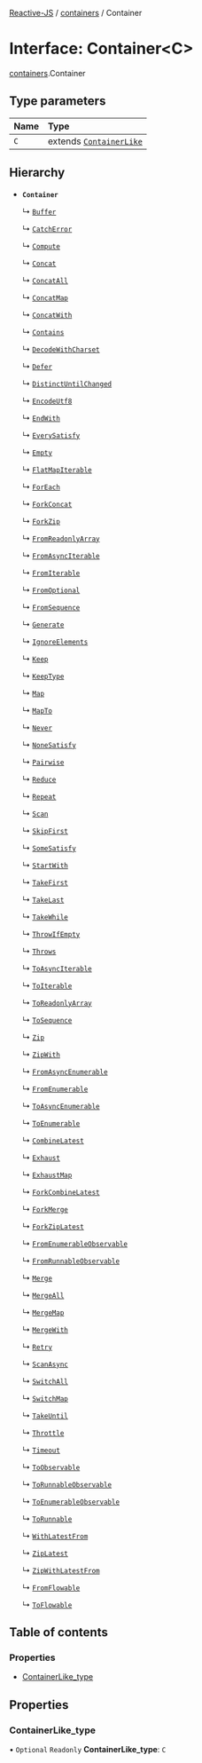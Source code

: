 [Reactive-JS](../README.md) / [containers](../modules/containers.md) / Container

# Interface: Container<C\>

[containers](../modules/containers.md).Container

## Type parameters

| Name | Type |
| :------ | :------ |
| `C` | extends [`ContainerLike`](containers.ContainerLike.md) |

## Hierarchy

- **`Container`**

  ↳ [`Buffer`](containers.Buffer.md)

  ↳ [`CatchError`](containers.CatchError.md)

  ↳ [`Compute`](containers.Compute.md)

  ↳ [`Concat`](containers.Concat.md)

  ↳ [`ConcatAll`](containers.ConcatAll.md)

  ↳ [`ConcatMap`](containers.ConcatMap.md)

  ↳ [`ConcatWith`](containers.ConcatWith.md)

  ↳ [`Contains`](containers.Contains.md)

  ↳ [`DecodeWithCharset`](containers.DecodeWithCharset.md)

  ↳ [`Defer`](containers.Defer.md)

  ↳ [`DistinctUntilChanged`](containers.DistinctUntilChanged.md)

  ↳ [`EncodeUtf8`](containers.EncodeUtf8.md)

  ↳ [`EndWith`](containers.EndWith.md)

  ↳ [`EverySatisfy`](containers.EverySatisfy.md)

  ↳ [`Empty`](containers.Empty.md)

  ↳ [`FlatMapIterable`](containers.FlatMapIterable.md)

  ↳ [`ForEach`](containers.ForEach.md)

  ↳ [`ForkConcat`](containers.ForkConcat.md)

  ↳ [`ForkZip`](containers.ForkZip.md)

  ↳ [`FromReadonlyArray`](containers.FromReadonlyArray.md)

  ↳ [`FromAsyncIterable`](containers.FromAsyncIterable.md)

  ↳ [`FromIterable`](containers.FromIterable.md)

  ↳ [`FromOptional`](containers.FromOptional.md)

  ↳ [`FromSequence`](containers.FromSequence.md)

  ↳ [`Generate`](containers.Generate.md)

  ↳ [`IgnoreElements`](containers.IgnoreElements.md)

  ↳ [`Keep`](containers.Keep.md)

  ↳ [`KeepType`](containers.KeepType.md)

  ↳ [`Map`](containers.Map.md)

  ↳ [`MapTo`](containers.MapTo.md)

  ↳ [`Never`](containers.Never.md)

  ↳ [`NoneSatisfy`](containers.NoneSatisfy.md)

  ↳ [`Pairwise`](containers.Pairwise.md)

  ↳ [`Reduce`](containers.Reduce.md)

  ↳ [`Repeat`](containers.Repeat.md)

  ↳ [`Scan`](containers.Scan.md)

  ↳ [`SkipFirst`](containers.SkipFirst.md)

  ↳ [`SomeSatisfy`](containers.SomeSatisfy.md)

  ↳ [`StartWith`](containers.StartWith.md)

  ↳ [`TakeFirst`](containers.TakeFirst.md)

  ↳ [`TakeLast`](containers.TakeLast.md)

  ↳ [`TakeWhile`](containers.TakeWhile.md)

  ↳ [`ThrowIfEmpty`](containers.ThrowIfEmpty.md)

  ↳ [`Throws`](containers.Throws.md)

  ↳ [`ToAsyncIterable`](containers.ToAsyncIterable.md)

  ↳ [`ToIterable`](containers.ToIterable.md)

  ↳ [`ToReadonlyArray`](containers.ToReadonlyArray.md)

  ↳ [`ToSequence`](containers.ToSequence.md)

  ↳ [`Zip`](containers.Zip.md)

  ↳ [`ZipWith`](containers.ZipWith.md)

  ↳ [`FromAsyncEnumerable`](ix.FromAsyncEnumerable.md)

  ↳ [`FromEnumerable`](ix.FromEnumerable.md)

  ↳ [`ToAsyncEnumerable`](ix.ToAsyncEnumerable.md)

  ↳ [`ToEnumerable`](ix.ToEnumerable.md)

  ↳ [`CombineLatest`](rx.CombineLatest.md)

  ↳ [`Exhaust`](rx.Exhaust.md)

  ↳ [`ExhaustMap`](rx.ExhaustMap.md)

  ↳ [`ForkCombineLatest`](rx.ForkCombineLatest.md)

  ↳ [`ForkMerge`](rx.ForkMerge.md)

  ↳ [`ForkZipLatest`](rx.ForkZipLatest.md)

  ↳ [`FromEnumerableObservable`](rx.FromEnumerableObservable.md)

  ↳ [`FromRunnableObservable`](rx.FromRunnableObservable.md)

  ↳ [`Merge`](rx.Merge.md)

  ↳ [`MergeAll`](rx.MergeAll.md)

  ↳ [`MergeMap`](rx.MergeMap.md)

  ↳ [`MergeWith`](rx.MergeWith.md)

  ↳ [`Retry`](rx.Retry.md)

  ↳ [`ScanAsync`](rx.ScanAsync.md)

  ↳ [`SwitchAll`](rx.SwitchAll.md)

  ↳ [`SwitchMap`](rx.SwitchMap.md)

  ↳ [`TakeUntil`](rx.TakeUntil.md)

  ↳ [`Throttle`](rx.Throttle.md)

  ↳ [`Timeout`](rx.Timeout.md)

  ↳ [`ToObservable`](rx.ToObservable.md)

  ↳ [`ToRunnableObservable`](rx.ToRunnableObservable.md)

  ↳ [`ToEnumerableObservable`](rx.ToEnumerableObservable.md)

  ↳ [`ToRunnable`](rx.ToRunnable.md)

  ↳ [`WithLatestFrom`](rx.WithLatestFrom.md)

  ↳ [`ZipLatest`](rx.ZipLatest.md)

  ↳ [`ZipWithLatestFrom`](rx.ZipWithLatestFrom.md)

  ↳ [`FromFlowable`](streaming.FromFlowable.md)

  ↳ [`ToFlowable`](streaming.ToFlowable.md)

## Table of contents

### Properties

- [ContainerLike\_type](containers.Container.md#containerlike_type)

## Properties

### ContainerLike\_type

• `Optional` `Readonly` **ContainerLike\_type**: `C`
